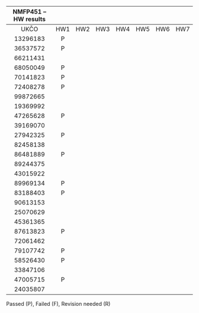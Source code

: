 |     **NMFP451 – HW results**          |                 |      |      |      |      |      |      |
|:-------------------------------------:|:---------------:|:----:|:----:|:----:|:----:|:----:|:----:|
| UKČO                                  | HW1             | HW2  | HW3  | HW4  | HW5  | HW6  | HW7  |
| 13296183                              | P               |      |      |      |      |      |      |
| 36537572                              | P               |      |      |      |      |      |      |  
| 66211431                              |                 |      |      |      |      |      |      |    
| 68050049                              | P               |      |      |      |      |      |      |      
| 70141823                              | P               |      |      |      |      |      |      |      
| 72408278                              | P               |      |      |      |      |      |      |      
| 99872665                              |                 |      |      |      |      |      |      |      
| 19369992                              |                 |      |      |      |      |      |      |      
| 47265628                              | P               |      |      |      |      |      |      |     
| 39169070                              |                 |      |      |      |      |      |      |     
| 27942325                              | P               |      |      |      |      |      |      |      
| 82458138                              |                 |      |      |      |      |      |      |      
| 86481889                              | P               |      |      |      |      |      |      |      
| 89244375                              |                 |      |      |      |      |      |      |      
| 43015922                              |                 |      |      |      |      |      |      |      
| 89969134                              | P               |      |      |      |      |      |      |      
| 83188403                              | P               |      |      |      |      |      |      |      
| 90613153                              |                 |      |      |      |      |      |      |      
| 25070629                              |                 |      |      |      |      |      |      |      
| 45361365                              |                 |      |      |      |      |      |      |      
| 87613823                              | P               |      |      |      |      |      |      |      
| 72061462                              |                 |      |      |      |      |      |      |      
| 79107742                              | P               |      |      |      |      |      |      |      
| 58526430                              | P               |      |      |      |      |      |      |      
| 33847106                              |                 |      |      |      |      |      |      |      
| 47005715                              | P               |      |      |      |      |      |      |      
| 24035807                              |                 |      |      |      |      |      |      |      

Passed (P), Failed (F), Revision needed (R)
